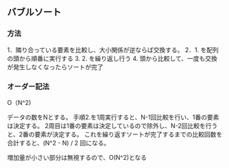 ## バブルソート

### 方法

1．隣り合っている要素を比較し、大小関係が逆ならば交換する。
2．1. を配列の頭から順番に実行する 3. 2. を繰り返し行う 4. 頭から比較して、一度も交換が発生しなくなったらソートが完了

### オーダー記法

O（N^2)

データの数をNとする。
手順2.を1周実行すると、N-1回比較を行い、1番の要素は決定する。
2周目は1番の要素は決定しているので除外し、N-2回比較を行うと、2番の要素が決定する。
これを繰り返すソートが完了するまでの比較回数を合計すると、(N^2 - N) / 2 回になる。

増加量が小さい部分は無視するので、O(N^2)となる
